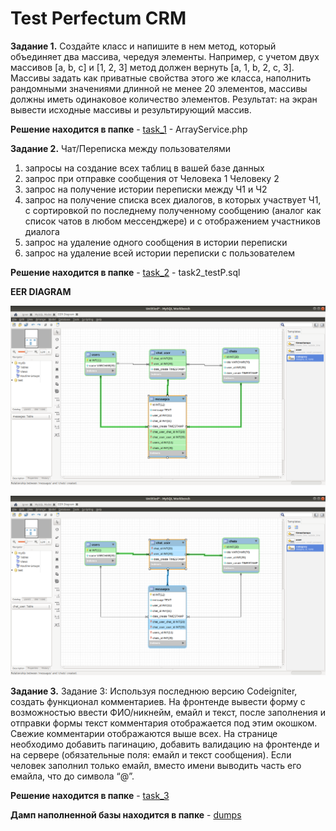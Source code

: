# Test Perfectum CRM

<b>Задание 1.</b>
Создайте класс и напишите в нем метод, который объединяет два массива, чередуя
элементы. Например, с учетом двух массивов [a, b, c] и [1, 2, 3] метод должен вернуть
[a, 1, b, 2, c, 3]. Массивы задать как приватные свойства этого же класса, наполнить
рандомными значениями длинной не менее 20 элементов, массивы должны иметь
одинаковое количество элементов. Результат: на экран вывести исходные массивы и
результирующий массив.

<b>Решение находится в папке</b> - 
<a href="https://github.com/J-a-c-k-M-a-N/test-Perfectum/tree/master/task_1">task_1</a> - ArrayService.php

<b>Задание 2.</b>
Чат/Переписка между пользователями
1. запросы на создание всех таблиц в вашей базе данных
2. запрос при отправке сообщения от Человека 1 Человеку 2
3. запрос на получение истории переписки между Ч1 и Ч2
4. запрос на получение списка всех диалогов, в которых участвует Ч1, с
сортировкой по последнему полученному сообщению (аналог как список чатов в
любом мессенджере) и с отображением участников диалога
5. запрос на удаление одного сообщения в истории переписки
6. запрос на удаление всей истории переписки с пользователем

<b>Решение находится в папке</b> - <a 
href="https://github.com/J-a-c-k-M-a-N/test-Perfectum/tree/master/task_2">task_2</a> - task2_testP.sql

<b>EER DIAGRAM</b>

<img
src="https://github.com/J-a-c-k-M-a-N/test-Perfectum/blob/master/task_2/EER%20DIAGRAM%20IMAGES/EER_diagram1.png">

<img
src="https://github.com/J-a-c-k-M-a-N/test-Perfectum/blob/master/task_2/EER%20DIAGRAM%20IMAGES/EER_diagram2.png">


<b>Задание 3.</b>
Задание 3:
Используя последнюю версию Codeigniter, создать функционал комментариев.
На фронтенде вывести форму с возможностью ввести ФИО/никнейм, емайл и текст,
после заполнения и отправки формы текст комментария отображается под этим
окошком. Свежие комментарии отображаются выше всех. На странице необходимо
добавить пагинацию, добавить валидацию на фронтенде и на сервере (обязательные
поля: емайл и текст сообщения). Если человек заполнил только емайл, вместо имени
выводить часть его емайла, что до символа “@”.

<b>Решение находится в папке</b> - <a 
href="https://github.com/J-a-c-k-M-a-N/test-Perfectum/tree/master/task_3">task_3</a>

<b>Дамп наполненной базы находится в папке</b> - <a 
href="https://github.com/J-a-c-k-M-a-N/test-Perfectum/tree/master/task_3/dumps">dumps</a>












